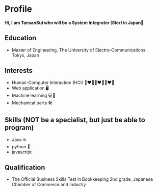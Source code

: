 # Profile

**Hi, I am TansanSui who will be a System Integrator (SIer) in Japan🗾**

## Education
- Master of Engineering, The University of Electro-Communications, Tokyo, Japan

## Interests
- Human-Computer Interaction (HCI) 👨‍❤️‍👨👩‍❤️‍👨👩‍❤️‍👩
- Web application 🖥️
- Machine learning 💻🧠
- Mechanical parts 🛠️

## Skills (NOT be a specialist, but just be able to program)
- Java ☕
- python 🐍
- javascript

## Qualification
- The Official Business Skills Test in Bookkeeping 2nd grade, Japanese Chamber of Commerce and Industry
